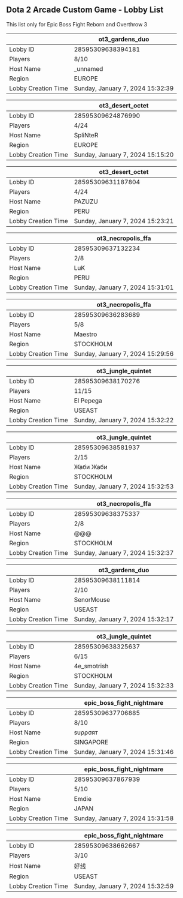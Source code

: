 ## Dota 2 Arcade Custom Game - Lobby List

This list only for Epic Boss Fight Reborn and Overthrow 3

|  | ot3_gardens_duo |
| ------ | ------ |
| Lobby ID | 28595309638394181 |
| Players | 8/10 |
| Host Name | _unnamed |
| Region | EUROPE |
| Lobby Creation Time | Sunday, January 7, 2024 15:32:39 |


|  | ot3_desert_octet |
| ------ | ------ |
| Lobby ID | 28595309624876990 |
| Players | 4/24 |
| Host Name | SpliNteR |
| Region | EUROPE |
| Lobby Creation Time | Sunday, January 7, 2024 15:15:20 |


|  | ot3_desert_octet |
| ------ | ------ |
| Lobby ID | 28595309631187804 |
| Players | 4/24 |
| Host Name | PAZUZU |
| Region | PERU |
| Lobby Creation Time | Sunday, January 7, 2024 15:23:21 |


|  | ot3_necropolis_ffa |
| ------ | ------ |
| Lobby ID | 28595309637132234 |
| Players | 2/8 |
| Host Name | LuK |
| Region | PERU |
| Lobby Creation Time | Sunday, January 7, 2024 15:31:01 |


|  | ot3_necropolis_ffa |
| ------ | ------ |
| Lobby ID | 28595309636283689 |
| Players | 5/8 |
| Host Name | Maestro |
| Region | STOCKHOLM |
| Lobby Creation Time | Sunday, January 7, 2024 15:29:56 |


|  | ot3_jungle_quintet |
| ------ | ------ |
| Lobby ID | 28595309638170276 |
| Players | 11/15 |
| Host Name | El Pepega |
| Region | USEAST |
| Lobby Creation Time | Sunday, January 7, 2024 15:32:22 |


|  | ot3_jungle_quintet |
| ------ | ------ |
| Lobby ID | 28595309638581937 |
| Players | 2/15 |
| Host Name | Жаби Жаби |
| Region | STOCKHOLM |
| Lobby Creation Time | Sunday, January 7, 2024 15:32:53 |


|  | ot3_necropolis_ffa |
| ------ | ------ |
| Lobby ID | 28595309638375337 |
| Players | 2/8 |
| Host Name | @@@ |
| Region | STOCKHOLM |
| Lobby Creation Time | Sunday, January 7, 2024 15:32:37 |


|  | ot3_gardens_duo |
| ------ | ------ |
| Lobby ID | 28595309638111814 |
| Players | 2/10 |
| Host Name | SenorMouse |
| Region | USEAST |
| Lobby Creation Time | Sunday, January 7, 2024 15:32:17 |


|  | ot3_jungle_quintet |
| ------ | ------ |
| Lobby ID | 28595309638325637 |
| Players | 6/15 |
| Host Name | 4e_smotrish |
| Region | STOCKHOLM |
| Lobby Creation Time | Sunday, January 7, 2024 15:32:33 |


|  | epic_boss_fight_nightmare |
| ------ | ------ |
| Lobby ID | 28595309637706885 |
| Players | 8/10 |
| Host Name | ѕυρρσят |
| Region | SINGAPORE |
| Lobby Creation Time | Sunday, January 7, 2024 15:31:46 |


|  | epic_boss_fight_nightmare |
| ------ | ------ |
| Lobby ID | 28595309637867939 |
| Players | 5/10 |
| Host Name | Emdie |
| Region | JAPAN |
| Lobby Creation Time | Sunday, January 7, 2024 15:31:58 |


|  | epic_boss_fight_nightmare |
| ------ | ------ |
| Lobby ID | 28595309638662667 |
| Players | 3/10 |
| Host Name | 好线 |
| Region | USEAST |
| Lobby Creation Time | Sunday, January 7, 2024 15:32:59 |


